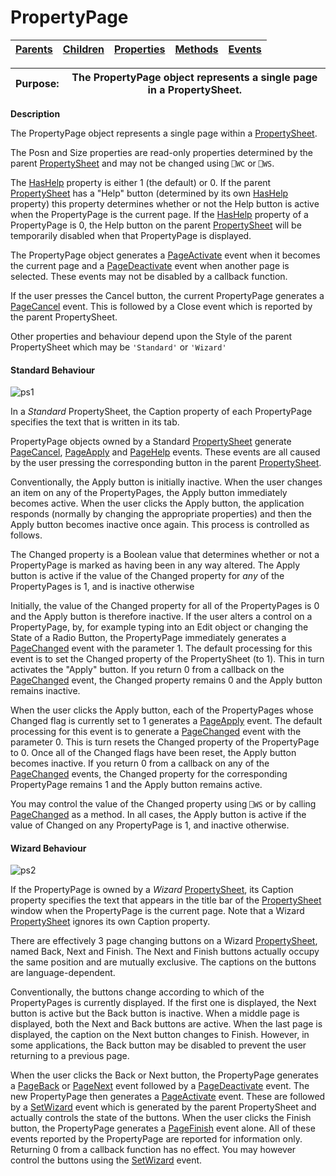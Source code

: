 




<h1 class="heading"><span class="name">PropertyPage</span></h1>

| [Parents](../ParentLists/PropertyPage.htm) | [Children](../ChildLists/PropertyPage.htm) | [Properties](../PropLists/PropertyPage.htm) | [Methods](../MethodLists/PropertyPage.htm) | [Events](../EventLists/PropertyPage.htm) |
| --- | --- | --- | --- | ---  |


| Purpose: | The PropertyPage object represents a single page in a PropertySheet. |
| --- | ---  |


**Description**


The PropertyPage object represents a single page within a [PropertySheet](PropertySheet.htm).



The Posn and Size properties are read-only properties determined by the parent [PropertySheet](PropertySheet.htm) and may not be changed using `⎕WC` or `⎕WS`.


The [HasHelp](./hashelp.md) property is either 1 (the default) or 0. If the parent [PropertySheet](PropertySheet.htm) has a "Help" button (determined by its own [HasHelp](./hashelp.md) property) this property determines whether or not the Help button is active when the PropertyPage is the current page. If the [HasHelp](./hashelp.md) property of a PropertyPage is 0, the Help button on the parent [PropertySheet](PropertySheet.htm) will be temporarily disabled when that PropertyPage is displayed.


The PropertyPage object generates a [PageActivate](./pageactivate.md) event when it becomes the current page and a [PageDeactivate](./pagedeactivate.md) event when another page is selected. These events may not be disabled by a callback function.


If the user presses the Cancel button, the current PropertyPage generates a [PageCancel](./pagecancel.md) event. This is followed by a Close event which is reported by the parent PropertySheet.


Other properties and behaviour depend upon the Style of the parent PropertySheet which may be `'Standard'` or `'Wizard'`

#### Standard Behaviour


![ps1](../img/ps1.gif)


In a *Standard* PropertySheet, the Caption property of each PropertyPage specifies the text that is written in its tab.


PropertyPage objects owned by a Standard [PropertySheet](PropertySheet.htm) generate [PageCancel](./pagecancel.md), [PageApply](./pageapply.md) and [PageHelp](./pagehelp.md) events. These events are all caused by the user  pressing the corresponding button in the parent [PropertySheet](PropertySheet.htm).


Conventionally, the Apply button is initially inactive. When the user changes an item on any of the PropertyPages, the Apply button immediately becomes active. When the user clicks the Apply button, the application responds (normally by changing the appropriate properties) and then the Apply button becomes inactive once again. This process is controlled as follows.


The Changed property is a Boolean value that determines whether or not a PropertyPage is marked as having been in any way altered. The Apply button is active if the value of the Changed property for *any* of the PropertyPages is 1, and is inactive otherwise


Initially, the value of the Changed property for all of the PropertyPages is 0 and the Apply button is therefore inactive. If the user alters a control on a PropertyPage, by, for example typing into an Edit object or changing the State of a Radio Button, the PropertyPage immediately generates a [PageChanged](./pagechanged.md) event with the parameter 1. The default processing for this event is to set the Changed property of the PropertySheet (to 1). This in turn activates the "Apply" button. If you return 0 from a callback on the [PageChanged](./pagechanged.md) event, the Changed property remains 0 and the Apply button remains inactive.


When the user clicks the Apply button, each of the PropertyPages whose Changed flag is currently set to 1 generates a [PageApply](./pageapply.md) event. The default processing for this event is to generate a [PageChanged](./pagechanged.md) event with the parameter 0. This is turn resets the Changed property of the PropertyPage to 0. Once all of the Changed flags have been reset, the Apply button becomes inactive. If you return 0 from a callback on any of  the [PageChanged](./pagechanged.md) events, the Changed property for the corresponding PropertyPage remains 1 and the Apply button remains active.


You may control the value of the Changed property using `⎕WS` or by calling [PageChanged](./pagechanged.md) as a method. In all cases, the Apply button is active if the value of Changed on any PropertyPage is 1, and inactive otherwise.

#### Wizard Behaviour


![ps2](../img/ps2.gif)


If the PropertyPage is owned by a *Wizard* [PropertySheet](PropertySheet.htm), its Caption property specifies the text that appears in the title bar of the [PropertySheet](PropertySheet.htm) window when the PropertyPage is the current page. Note that a Wizard [PropertySheet](PropertySheet.htm) ignores its own Caption property.


There are effectively 3 page changing buttons on a Wizard [PropertySheet](PropertySheet.htm), named Back, Next and Finish. The Next and Finish buttons actually occupy the same position and are mutually exclusive. The captions on the buttons are language-dependent.


Conventionally, the buttons change according to which of the PropertyPages is currently displayed. If the first one is displayed, the Next button is active but the Back button is inactive. When a middle page is displayed, both the Next and Back buttons are active. When the last page is displayed, the caption on the Next button changes to Finish. However, in some applications, the Back button may be disabled to prevent the user returning to a previous page.


When the user clicks the Back or Next button, the PropertyPage generates a [PageBack](./pageback.md) or [PageNext](./pagenext.md) event followed by a [PageDeactivate](./pagedeactivate.md) event. The new PropertyPage then generates a [PageActivate](./pageactivate.md) event. These are followed by a [SetWizard](./setwizard.md) event which is generated by the parent PropertySheet and actually controls the state of the buttons. When the user clicks the Finish button, the PropertyPage generates a [PageFinish](./pagefinish.md) event alone. All of these events reported by the PropertyPage are reported for information only. Returning 0 from a callback function has no effect. You may however control the buttons using the [SetWizard](./setwizard.md) event.


